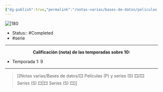 ```yaml
---
{"dg-publish":true,"permalink":"/notas-varias/bases-de-datos/peliculas-p-y-series-s/s-cyberpunk-edgerunners/"}
---
```



![|180](https://m.media-amazon.com/images/M/MV5BMTQ0MGI4NTgtZTlkNy00YTU5LThjM2ItNDczMGFlZWY2ZWM3XkEyXkFqcGdeQXVyMTM3NDc1OTM2._V1_SX300.jpg)

- Status:: #Completed 
- #serie

---

**<center>Calificación (nota) de las temporadas sobre 10:</center>**

- Temporada 1: 9


---

> [[Notas varias/Bases de datos/🎞️ Películas (P) y series (S) 🎞️/🎞️ Series (S) 🎞️\|🎞️ Series (S) 🎞️]]